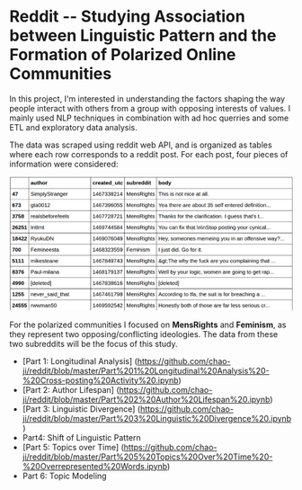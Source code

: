 # Reddit -- Studying Association between Linguistic Pattern and the Formation of Polarized Online Communities

In this project, I'm interested in understanding the factors shaping the way people interact with others from a group with opposing interests of values. I mainly used NLP techniques in combination with ad hoc querries and some ETL and exploratory data analysis.

The data was scraped using reddit web API, and is organized as tables where each row corresponds to a reddit post. For each post, four pieces of information were considered:

![author, created_utc, subreddit, body](https://github.com/chao-ji/reddit/blob/master/reddit_data.png)

For the polarized communities I focused on **MensRights** and **Feminism**, as they represent two opposing/conflicting ideologies. The data from these two subreddits will be the focus of this study. 

* [Part 1: Longitudinal Analysis] (https://github.com/chao-ji/reddit/blob/master/Part%201%20Longitudinal%20Analysis%20-%20Cross-posting%20Activity%20.ipynb)
* [Part 2: Author Lifespan] (https://github.com/chao-ji/reddit/blob/master/Part%202%20Author%20Lifespan%20.ipynb)
* [Part 3: Linguistic Divergence] (https://github.com/chao-ji/reddit/blob/master/Part%203%20Linguistic%20Divergence%20.ipynb)
* Part4: Shift of Linguistic Pattern
* [Part 5: Topics over Time] (https://github.com/chao-ji/reddit/blob/master/Part%205%20Topics%20Over%20Time%20-%20Overrepresented%20Words.ipynb)
* Part 6: Topic Modeling
